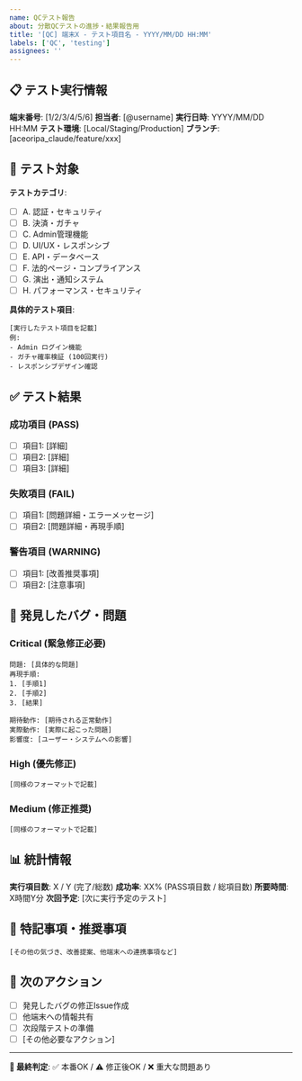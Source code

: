 ```yaml
---
name: QCテスト報告
about: 分散QCテストの進捗・結果報告用
title: '[QC] 端末X - テスト項目名 - YYYY/MM/DD HH:MM'
labels: ['QC', 'testing']
assignees: ''
---
```


## 📋 テスト実行情報

**端末番号**: [1/2/3/4/5/6]
**担当者**: [@username]
**実行日時**: YYYY/MM/DD HH:MM
**テスト環境**: [Local/Staging/Production]
**ブランチ**: [aceoripa_claude/feature/xxx]

## 🎯 テスト対象

**テストカテゴリ**: 
- [ ] A. 認証・セキュリティ
- [ ] B. 決済・ガチャ
- [ ] C. Admin管理機能
- [ ] D. UI/UX・レスポンシブ
- [ ] E. API・データベース
- [ ] F. 法的ページ・コンプライアンス
- [ ] G. 演出・通知システム
- [ ] H. パフォーマンス・セキュリティ

**具体的テスト項目**: 
```
[実行したテスト項目を記載]
例:
- Admin ログイン機能
- ガチャ確率検証 (100回実行)
- レスポンシブデザイン確認
```

## ✅ テスト結果

### 成功項目 (PASS)
- [ ] 項目1: [詳細]
- [ ] 項目2: [詳細]
- [ ] 項目3: [詳細]

### 失敗項目 (FAIL)
- [ ] 項目1: [問題詳細・エラーメッセージ]
- [ ] 項目2: [問題詳細・再現手順]

### 警告項目 (WARNING)
- [ ] 項目1: [改善推奨事項]
- [ ] 項目2: [注意事項]

## 🐛 発見したバグ・問題

### Critical (緊急修正必要)
```
問題: [具体的な問題]
再現手順: 
1. [手順1]
2. [手順2]
3. [結果]

期待動作: [期待される正常動作]
実際動作: [実際に起こった問題]
影響度: [ユーザー・システムへの影響]
```

### High (優先修正)
```
[同様のフォーマットで記載]
```

### Medium (修正推奨)
```
[同様のフォーマットで記載]
```

## 📊 統計情報

**実行項目数**: X / Y (完了/総数)
**成功率**: XX% (PASS項目数 / 総項目数)
**所要時間**: X時間Y分
**次回予定**: [次に実行予定のテスト]

## 📝 特記事項・推奨事項

```
[その他の気づき、改善提案、他端末への連携事項など]
```

## 🔄 次のアクション

- [ ] 発見したバグの修正Issue作成
- [ ] 他端末への情報共有
- [ ] 次段階テストの準備
- [ ] [その他必要なアクション]

---
**🎯 最終判定**: ✅ 本番OK / ⚠️ 修正後OK / ❌ 重大な問題あり